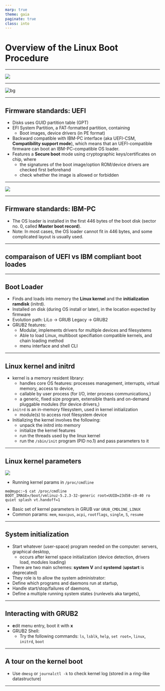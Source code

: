 ```yaml
---
marp: true
theme: gaia
paginate: true
class: into
---
```


# Overview of the Linux Boot Procedure
---

![](/mnt/data/enseignement/se1/imgs/boot-process-2.drawio.svg)
<!-- 
1. the motherboard contains a **firmware** and an **non volatile memory** (NVRAM)
2. once executed, the OS loader is responsible for the following tasks:
3. the linux kernel completes its initialization
4. the `/sbin/init` will finally load user programs depending on the intended use of the computer: it will load the graphical user interface, database servers, cron servers, syslog server, web servers, etc.
-->
---

![bg](/mnt/data/enseignement/se1/imgs/firmware-gui.drawio.svg)

<!--
- check hardware (RAM size, CPU model, display adapter, keyboard, ), aka Power-on self test (POST)
- discover buses (PCI-e, SATA, etc.) and the connected devices, then allocate them whatever resources required to be able to communicate with the CPU: DMA addresses, interrupt requests identifiers, i/o ports.
- apply user-defined configuration stored in NVRAM
- finds, loads into memory and start as **OS loader** program by following an order of preference
  - other boot devices includes: floppy, CDROM, network boot agent.
-->
---

## Firmware standards: UEFI
- Disks uses GUID partition table (GPT)
- EFI System Partition, a FAT-formatted partition, containing
  - Boot images, device drivers (in PE format)
- Backward compatible with IBM-PC interface (aka UEFI-CSM, **Compatibility support mode**), which means that an UEFI-compatible firmware can boot an IBM-PC-compatible OS loader.
- Features a **Secure boot** mode using cryptographic keys/certificates on chip, where
  - the signatures of the boot image/option ROM/device drivers are checked first beforehand
  - check whether the image is allowed or forbidden
---

![](/home/brahim/Pictures/GPT-MBR_Partition_Table_Schemes.svg)

---

## Firmware standards: IBM-PC
- The OS loader is installed in the first 446 bytes of the boot disk (sector no. 0, called **Master boot record**).
- Note: In most cases, the OS loader cannot fit in 446 bytes, and some complicated layout is usually used.
---

## comparaison of UEFI vs IBM compliant boot loades

---

## Boot Loader
- Finds and loads into memory the **Linux kernel** and the **initialization ramdisk** (initrd).
- Installed on disk (during OS install or later), in the location expected by firmware
- Evolution path: LiLo → GRUB Legacy → GRUB2
- GRUB2 features:
  - Modular, implements drivers for multiple devices and filesystems
  - Able to load Linux, multiboot specifiation compatible kernels, and chain loading method
  - menu interface and shell CLI
---

## Linux kernel and initrd
- kernel is a memory resident library:
  - handles core OS features: processes management, interrupts, virtual memory, access to device,
  - callable by user process (for I/O, inter process communications,)
  - a generic, fixed size program, extensible thanls and on-demand pluggable modules (for device drivers,)
- `initrd` is an in-memory filesystem, used in kernel initialization
  - module(s) to access root filesystem device
- Initializing the kernel involves the following:
  - unpack the initrd into memory
  - initialize the kernel features
  - run the threads used by the linux kernel
  - run the `/sbin/init` program (PID no.1) and pass parameters to it
---

## Linux kernel parameters
![](/home/brahim/enseignement/se1/imgs/kernel-params.drawio.svg)
- Running kernel params in `/proc/cmdline`
```console
me@mypc:~$ cat /proc/cmdline
BOOT_IMAGE=/boot/vmlinuz-5.2.3-32-generic root=UUID=23d58-c0-40 ro quiet splash vt.handoff=1
```
- Basic set of kernel parameters in GRUB var `GRUB_CMDLINE_LINUX`
- Common params: `mem`, `maxcpus`, `acpi`, `rootflags`, `single`, `S`, `resume`
---


## System initialization
- Start whatever (user-space) program needed on the computer: servers, graphical desktop,
  - occurs after kernel space initialization (device detection, drivers load, modules loading)
- There are two main schemes: **system V** and **systemd** (**upstart** is deprecated)
- They role is to allow the system administrator:
 - Define which programs and daemons run at startup,
 - Handle start/stop/failures of daemons,
 - Define a multiple running system states (runlevels aka targets),
---

## Interacting with GRUB2
- **e**dit menu entry, boot it with **x**
- GRUB2 Shell:
  - Try the following commands: `ls`, `lsblk`, `help`, `set root=`, `linux`, `initrd`, `boot`

---

## A tour on the kernel boot
- Use `dmesg` or `journalctl -k` to check kernel log (stored in a ring-like datastructure)
---